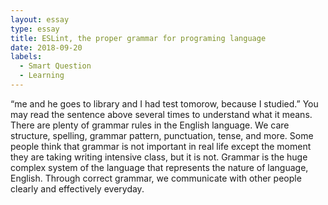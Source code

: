 ```yaml
---
layout: essay
type: essay
title: ESLint, the proper grammar for programing language
date: 2018-09-20
labels:
  - Smart Question
  - Learning
---
```


“me and he goes to library and I had test tomorow, because I studied.” 
You may read the sentence above several times to understand what it means. There are plenty of grammar rules in the English language. We care structure, spelling, grammar pattern, punctuation, tense, and more. Some people think that grammar is not important in real life except the moment they are taking writing intensive class, but it is not. Grammar is the huge complex system of the language that represents the nature of language, English. Through correct grammar, we communicate with other people clearly and effectively everyday. 


